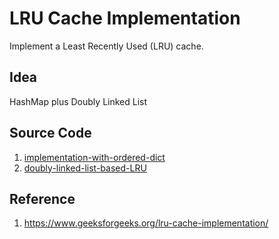 # LRU Cache Implementation

Implement a Least Recently Used (LRU) cache.

## Idea

HashMap plus Doubly Linked List

## Source Code

1. [implementation-with-ordered-dict](../src/lru_od.py)
2. [doubly-linked-list-based-LRU](../src/lru_dll.py)

## Reference

1. https://www.geeksforgeeks.org/lru-cache-implementation/
